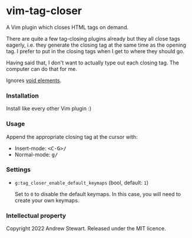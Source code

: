 # vim-tag-closer

A Vim plugin which closes HTML tags on demand.

There are quite a few tag-closing plugins already but they all close tags eagerly, i.e. they generate the closing tag at the same time as the opening tag.  I prefer to put in the closing tags when I get to where they should go.

Having said that, I don't want to actually type out each closing tag.  The computer can do that for me.

Ignores [void elements](https://html.spec.whatwg.org/multipage/syntax.html#void-elements).


### Installation

Install like every other Vim plugin :)


### Usage

Append the appropriate closing tag at the cursor with:

- Insert-mode: <kbd>\<C-G>/</kbd>
- Normal-mode: <kbd>g/</kbd>


### Settings

* `g:tag_closer_enable_default_keymaps` (bool, default: `1`)

  Set to `0` to disable the default keymaps. In this case, you will need to create your own keymaps.


### Intellectual property

Copyright 2022 Andrew Stewart.  Released under the MIT licence.
